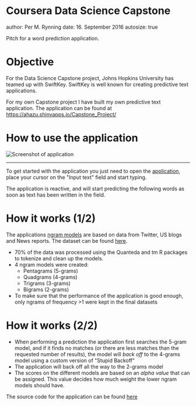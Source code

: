Coursera Data Science Capstone
========================================================
author: Per M. Rynning
date: 16. September 2016
autosize: true

Pitch for a word prediction application.

Objective
========================================================

For the Data Science Capstone project, Johns Hopkins University has teamed up with
SwiftKey. SwiftKey is well known for creating predictive text applications. 

For my own Capstone project I have built my own predictive text application. 
The application can be found at <https://ahazu.shinyapps.io/Capstone_Project/>


How to use the application
========================================================
![Screenshot of application](presentation-figure/screenshot.PNG)
***
To get started with the application you just need to open the [application](<https://ahazu.shinyapps.io/Capstone_Project/>), place your cursor on the "Input text" field and start typing.

The application is reactive, and will start predicting the following words as soon as text has been written in the field. 


How it works (1/2)
========================================================
The applications [ngram models](https://en.wikipedia.org/wiki/N-gram) are based on data from Twitter, US blogs and News reports. The dataset can be found [here](https://d396qusza40orc.cloudfront.net/dsscapstone/dataset/Coursera-SwiftKey.zip). 
- 70% of the data was processed using the Quanteda and tm R packages to tokenize and clean up the models.
- 4 ngram models were created:
    + Pentagrams (5-grams)
    + Quadgrams (4-grams)
    + Trigrams (3-grams)
    + Bigrams (2-grams)
- To make sure that the performance of the application is good enough, only ngrams of frequency >1 were kept in the final datasets

How it works (2/2)
========================================================
- When performing a prediction the application first searches the 5-gram model, and if it finds no matches (or there are less matches than the requested number of results), the model will *back off* to the 4-grams model using a custom version of "Stupid Backoff"
- The application will back off all the way to the 2-grams model
- The scores on the different models are based on an *alpha value* that can be assigned. This value decides how much weight the lower ngram models should have.

The source code for the application can be found [here](https://github.com/ahazu/DSSCApp)

